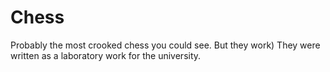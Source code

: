 # Chess
Probably the most crooked chess you could see. But they work)
They were written as a laboratory work for the university.
